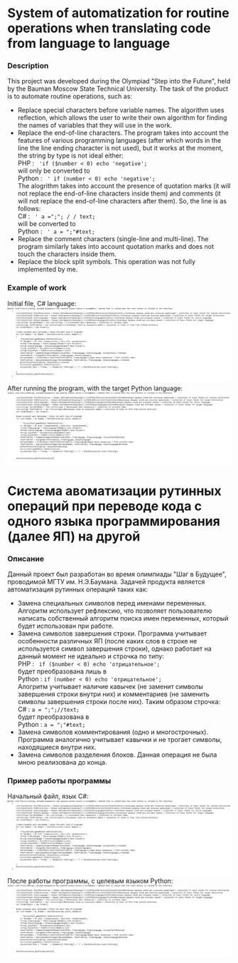# System of automatization for routine operations when translating code from language to language
### **Description**
This project was developed during the Olympiad "Step into the Future", held by the Bauman Moscow State Technical University. The task of the product is to automate routine operations, such as:
* Replace special characters before variable names. The algorithm uses reflection, which allows the user to write their own algorithm for finding the names of variables that
they will use in the work. 
* Replace the end-of-line characters. The program takes into account the features of various programming languages (after which words in the line the line ending character is not used), but it works
  at the moment, the string by type is not ideal either:</br>
  PHP : ` 'if ($number < 0) echo 'negative';`  </br>
  will only be converted to</br>
  Python : ` ' if (number < 0) echo 'negative';`  </br>
  The alogrithm takes into account the presence of quotation marks (it will not replace the end-of-line characters inside them) and comments (it will not replace the end-of-line characters after them). So, the line is as follows:</br>
  C# : ` ' a =";"; / / text;` </br>
  will be converted to</br>
  Python : ` ' a = ";"#text;` </br>
* Replace the comment characters (single-line and multi-line). The program similarly takes into account quotation marks and does not touch the characters inside them.
* Replace the block split symbols. This operation was not fully implemented by me.
### **Example of work**
Initial file, C# language:
![C#](inCS.png)
</br>
After running the program, with the target Python language:
![Python](inPython.png)

# Система авоматизации рутинных операций при переводе кода с одного языка программирования (далее ЯП) на другой
### **Описание**
  Данный проект был разработан во время олимпиады "Шаг в Будущее", проводимой МГТУ им. Н.Э.Баумана. Задачей продукта является автоматизация рутинных операций таких как: 
  * Замена специальных символов перед именами переменных. Алгоритм использует рефлексию, что позволяет пользователю написать собственный алгоритм поиска имен переменных, который
  будет использован при работе. 
  * Замена символов завершения строки. Программа учитывает особенности различных ЯП (после каких слов в строке не используется символ завершения строки), однако работает
  на данный момент не идеально и строчка по типу:</br>
  PHP : ``` if ($number < 0) echo 'отрицательное';```</br>
  будет преобразована лишь в</br>
  Python : ```if (number < 0) echo 'отрицательное';```</br>
  Алогритм учитывает наличие кавычек (не заменит символы завершения строки внутри них) и комментариев (не заменить символы завершения строки после них). Таким образом строчка:</br>
  C# : ```a = ";";//text;```</br>
  будет преобразована в</br>
  Python : ```a = ";"#text;```</br>
  * Замена символов комментирования (одно и многострочных). Программа аналогично учитывает кавычки и не трогает символы, находящиеся внутри них.
  * Замена символов разделения блоков. Данная операция не была мною реализована до конца.
### **Пример работы программы**
Начальный файл, язык C#:
![C#](inCS.png)
</br>
После работы программы, с целевым языком Python:
![Python](inPython.png)
